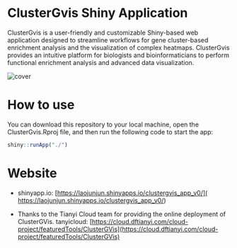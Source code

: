 # ClusterGvis Shiny Application
 ClusterGvis is a user-friendly and customizable Shiny-based web application designed to streamline workflows for gene cluster-based enrichment analysis and the visualization of complex heatmaps. ClusterGvis provides an intuitive platform for biologists and bioinformaticians to perform functional enrichment analysis and advanced data visualization.

 ![cover](https://github.com/user-attachments/assets/f68a4a13-9805-4b99-90f7-cbd9085fce34)

# How to use

You can download this repository to your local machine, open the ClusterGvis.Rproj file, and then run the following code to start the app:

```R
shiny::runApp("./")
```

# Website

- shinyapp.io: [https://laojunjun.shinyapps.io/clustergvis_app_v0/]( https://laojunjun.shinyapps.io/clustergvis_app_v0/)

- Thanks to the Tianyi Cloud team for providing the online deployment of ClusterGVis.
tanyicloud: [https://cloud.dftianyi.com/cloud-project/featuredTools/ClusterGVis](https://cloud.dftianyi.com/cloud-project/featuredTools/ClusterGVis)
